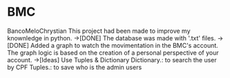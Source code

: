 # BMC
BancoMeloChrystian
This project had been made to improve my knownledge in python.
->[DONE] The database was made with '.txt' files.
->[DONE] Added a graph to watch the movimentation in the BMC's account. The graph logic is based on the creation of a personal perspective of your account.
->[Ideas] Use Tuples & Dictionary 
          Dictionary.: to search the user by CPF
          Tuples.: to save who is the admin users
